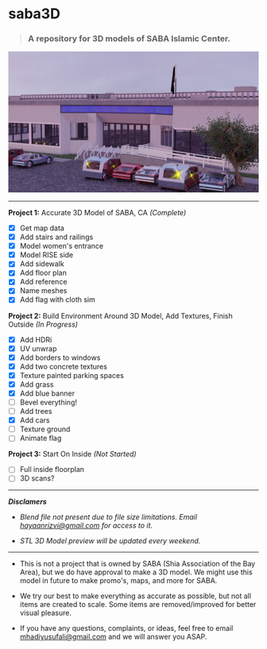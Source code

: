 # saba3D
> ### A repository for 3D models of SABA Islamic Center.

![](Images/0001.png)

---

**Project 1:** Accurate 3D Model of SABA, CA
_(Complete)_

- [x] Get map data
- [x] Add stairs and railings
- [x] Model women's entrance
- [x] Model RISE side
- [x] Add sidewalk
- [x] Add floor plan
- [x] Add reference
- [x] Name meshes
- [x] Add flag with cloth sim

**Project 2:** Build Environment Around 3D Model, Add Textures, Finish Outside
_(In Progress)_

- [x] Add HDRi
- [x] UV unwrap
- [x] Add borders to windows
- [x] Add two concrete textures
- [x] Texture painted parking spaces
- [x] Add grass
- [x] Add blue banner
- [ ] Bevel everything!
- [ ] Add trees
- [x] Add cars
- [ ] Texture ground
- [ ] Animate flag

**Project 3:** Start On Inside
_(Not Started)_

- [ ] Full inside floorplan
- [ ] 3D scans?

---

**_Disclamers_**

- _Blend file not present due to file size limitations. Email hayaanrizvi@gmail.com for access to it._

- _STL 3D Model preview will be updated every weekend._

---

- This is not a project that is owned by SABA (Shia Association of the Bay Area), but we do have approval to make a 3D model. We might use this model in future to make promo's, maps, and more for SABA.

- We try our best to make everything as accurate as possible, but not all items are created to scale. Some items are removed/improved for better visual pleasure. 

- If you have any questions, complaints, or ideas, feel free to email mhadiyusufali@gmail.com and we will answer you ASAP.